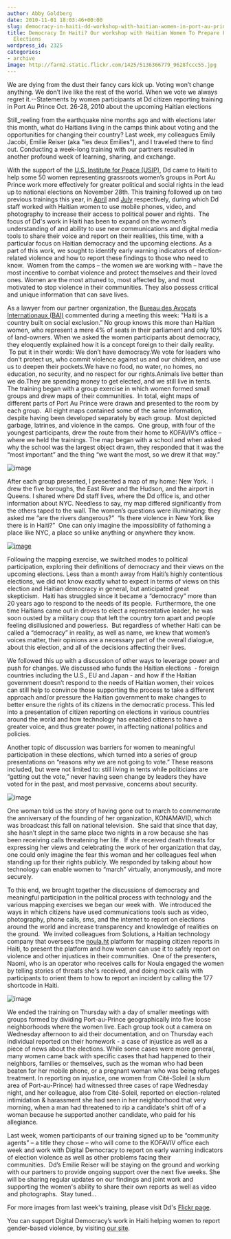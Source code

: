 ```yaml
---
author: Abby Goldberg
date: 2010-11-01 18:03:46+00:00
slug: democracy-in-haiti-dd-workshop-with-haitian-women-in-port-au-prince-to-prepare-for-november-elections
title: Democracy In Haiti? Our workshop with Haitian Women To Prepare For November
  Elections
wordpress_id: 2325
categories:
- archive
image: http://farm2.static.flickr.com/1425/5136366779_9628fccc55.jpg
---
```

We are dying from the dust their fancy cars kick up.
Voting won’t change anything.
We don’t live like the rest of the world.
When we vote we always regret it.--Statements by women participants at Dd citizen reporting training in Port Au Prince Oct. 26-28, 2010 about the upcoming Haitian elections



Still_reeling from the earthquake nine months ago and with elections later this month, what do Haitians living in the camps think about voting and the opportunities for changing their country? Last week, my colleagues Emily Jacobi, Emilie Reiser (aka "les deux Emilies"), and I traveled there to find out. Conducting a week-long training with our partners resulted in another profound week of learning, sharing, and exchange.

With the support of the [U.S. Institute for Peace (USIP)](http://tieppu.com/2010/10/25/announcing-support-from-us-institute-of-peace-for-haiti-program/), Dd came to Haiti to help some 50 women representing grassroots women’s groups in Port Au Prince work more effectively for greater political and social rights in the lead up to national elections on November 28th. This training followed up on two previous trainings this year, in [April](http://tieppu.com/2010/05/01/reflections-from-a-week-among-haitis-women/) and [July](http://tieppu.com/2010/08/02/direct-diplomacy-with-haiti/) respectively, during which Dd staff worked with Haitian women to use mobile phones, video, and photography to increase their access to political power and rights.  The focus of Dd's work in Haiti has been to expand on the women’s understanding of and ability to use new communications and digital media tools to share their voice and report on their realities, this time, with a particular focus on Haitian democracy and the upcoming elections. As a part of this work, we sought to identify early warning indicators of election-related violence and how to report these findings to those who need to know.  Women from the camps – the women we are working with – have the most incentive to combat violence and protect themselves and their loved ones. Women are the most attuned to, most affected by, and most motivated to stop violence in their communities. They also possess critical and unique information that can save lives.

As a lawyer from our partner organization, the [Bureau des Avocats Internationaux (BAI)](http://ijdh.org/) commented during a meeting this week: "Haiti is a country built on social exclusion.” No group knows this more than Haitian women, who represent a mere 4% of seats in their parliament and only 10% of land-owners. When we asked the women participants about democracy, they eloquently explained how it is a concept foreign to their daily reality.  To put it in their words:
We don’t have democracy.We vote for leaders who don't protect us, who commit violence against us and our children, and use us to deepen their pockets.We have no food, no water, no homes, no education, no security, and no respect for our rights.Animals live better than we do.They are spending money to get elected, and we still live in tents.
The training began with a group exercise in which women formed small groups and drew maps of their communities.  In total, eight maps of different parts of Port Au Prince were drawn and presented to the room by each group.  All eight maps contained some of the same information, despite having been developed separately by each group.  Most depicted garbage, latrines, and violence in the camps.  One group, with four of the youngest participants, drew the route from their home to KOFAVIV’s office – where we held the trainings. The map began with a school and when asked why the school was the largest object drawn, they responded that it was the “most important” and the thing “we want the most, so we drew it that way.”

![image](http://farm2.static.flickr.com/1425/5136366779_9628fccc55.jpg)

After each group presented, I presented a map of my home: New York.  I drew the five boroughs, the East River and the Hudson, and the airport in Queens. I shared where Dd staff lives, where the Dd office is, and other information about NYC. Needless to say, my map differed significantly from the others taped to the wall. The women’s questions were illuminating: they asked me “are the rivers dangerous?”  “Is there violence in New York like there is in Haiti?”  One can only imagine the impossibility of fathoming a place like NYC, a place so unlike anything or anywhere they know.

[![image](http://tieppu.com/wp-content/uploads/2010/11/AGPresentingMapHaiti-200x300.jpg)](http://tieppu.com/2010/11/01/democracy-in-haiti-dd-workshop-with-haitian-women-in-port-au-prince-to-prepare-for-november-elections/agpresentingmaphaiti/)

Following the mapping exercise, we switched modes to political participation, exploring their definitions of democracy and their views on the upcoming elections. Less than a month away from Haiti’s highly contentious elections, we did not know exactly what to expect in terms of views on this election and Haitian democracy in general, but anticipated great skepticism.  Haiti has struggled since it became a “democracy” more than 20 years ago to respond to the needs of its people.  Furthermore, the one time Haitians came out in droves to elect a representative leader, he was soon ousted by a military coup that left the country torn apart and people feeling disillusioned and powerless.  But regardless of whether Haiti can be called a “democracy” in reality, as well as name, we knew that women’s voices matter, their opinions are a necessary part of the overall dialogue, about this election, and all of the decisions affecting their lives.

We followed this up with a discussion of other ways to leverage power and push for changes. We discussed who funds the Haitian elections  - foreign countries including the U.S., EU and Japan - and how if the Haitian government doesn’t respond to the needs of Haitian women, their voices can still help to convince those supporting the process to take a different approach and/or pressure the Haitian government to make changes to better ensure the rights of its citizens in the democratic process. This led into a presentation of citizen reporting on elections in various countries around the world and how technology has enabled citizens to have a greater voice, and thus greater power, in affecting national politics and policies.

Another topic of discussion was barriers for women to meaningful participation in these elections, which turned into a series of group presentations on “reasons why we are not going to vote.” These reasons included, but were not limited to: still living in tents while politicians are “getting out the vote,” never having seen change by leaders they have voted for in the past, and most pervasive, concerns about security.

![image](http://farm2.static.flickr.com/1201/5127286084_06d7c880a3.jpg)

One woman told us the story of having gone out to march to commemorate the anniversary of the founding of her organization, KONAMAVID, which was broadcast this fall on national television.  She said that since that day, she hasn’t slept in the same place two nights in a row because she has been receiving calls threatening her life.  If she received death threats for expressing her views and celebrating the work of her organization that day, one could only imagine the fear this woman and her colleagues feel when standing up for their rights publicly. We responded by talking about how technology can enable women to “march” virtually, anonymously, and more securely.

To this end, we brought together the discussions of democracy and meaningful participation in the political process with technology and the various mapping exercises we began our week with.  We introduced the ways in which citizens have used communications tools such as video, photography, phone calls, sms, and the internet to report on elections around the world and increase transparency and knowledge of realities on the ground.  We invited colleagues from Solutions, a Haitian technology company that oversees the [noula.ht](http://noula.ht/) platform for mapping citizen reports in Haiti, to present the platform and how women can use it to safely report on violence and other injustices in their communities.  One of the presenters, Naomi, who is an operator who receives calls for Noula engaged the women by telling stories of threats she's received, and doing mock calls with participants to orient them to how to report an incident by calling the 177 shortcode in Haiti.

![image](http://farm2.static.flickr.com/1065/5127293844_b684611d8f.jpg)

We ended the training on Thursday with a day of smaller meetings with groups formed by dividing Port-au-Prince geographically into five loose neighborhoods where the women live. Each group took out a camera on Wednesday afternoon to aid their documentation, and on Thursday each individual reported on their homework - a case of injustice as well as a piece of news about the elections. While some cases were more general, many women came back with specific cases that had happened to their neighbors, families or themselves, such as the woman who had been beaten for her mobile phone, or a pregnant woman who was being refuges treatment. In reporting on injustice, one women from Cité-Soleil (a slum area of Port-au-Prince) had witnessed three cases of rape Wednesday night, and her colleague, also from Cité-Soleil, reported on election-related intimidation & harassment she had seen in her neighborhood that very morning, when a man had threatened to rip a candidate's shirt off of a woman because he supported another candidate, who paid for his allegiance.

Last week, women participants of our training signed up to be “community agents” – a title they chose – who will come to the KOFAVIV office each week and work with Digital Democracy to report on early warning indicators of election violence as well as other problems facing their communities.  Dd’s Emilie Reiser will be staying on the ground and working with our partners to provide ongoing support over the next five weeks. She will be sharing regular updates on our findings and joint work and supporting the women's ability to share their own reports as well as video and photographs.  Stay tuned…

For more images from last week's training, please visit Dd's [Flickr page](www.flickr.com/photos/digitaldemocracy).

You can support Digital Democracy’s work in Haiti helping women to report gender-based violence, by visiting [our site](http://tieppu.com/get-involved/).
